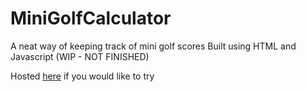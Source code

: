 # MiniGolfCalculator
 A neat way of keeping track of mini golf scores
Built using HTML and Javascript
(WIP - NOT FINISHED)

Hosted [here](https://benforino.co.uk) if you would like to try
